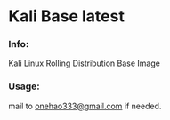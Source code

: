 # Kali Base latest


### Info:

 Kali Linux Rolling Distribution Base Image
 
 
### Usage:

 mail to onehao333@gmail.com if needed.

